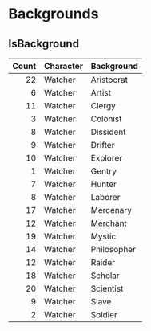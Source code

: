 <!-- TITLE: Backgrounds -->

# Backgrounds
## IsBackground

Count | Character |  Background
---: | :--- | :---
22 | Watcher | Aristocrat
6 | Watcher | Artist
11 | Watcher | Clergy
3 | Watcher | Colonist
8 | Watcher | Dissident
9 | Watcher | Drifter
10 | Watcher | Explorer
1 | Watcher | Gentry
7 | Watcher | Hunter
8 | Watcher | Laborer
17 | Watcher | Mercenary
12 | Watcher | Merchant
19 | Watcher | Mystic
14 | Watcher | Philosopher
12 | Watcher | Raider
18 | Watcher | Scholar
20 | Watcher | Scientist
9 | Watcher | Slave
2 | Watcher | Soldier